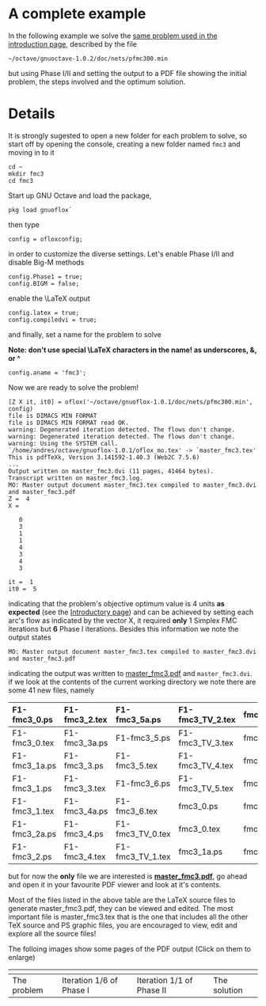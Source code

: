 # A complete example #

In the following example we solve the [same problem used in the introduction page](Introduction#Usage.md), described by the file

`~/octave/gnuoctave-1.0.2/doc/nets/pfmc300.min`

but using Phase I/II and setting the output to a PDF file showing the initial problem, the steps involved and the optimum solution.

# Details #
It is strongly sugested to open a new folder for each problem to solve, so start off by opening the console, creating a new folder named `fmc3` and moving in to it
```
cd ~
mkdir fmc3
cd fmc3
```

Start up GNU Octave and load the package,
```
pkg load gnuoflox`
```
then type
```
config = ofloxconfig;
```

in order to customize the diverse settings. Let's
enable Phase I/II and disable Big-M methods
```
config.Phase1 = true;
config.BIGM = false;
```
enable the \LaTeX output
```
config.latex = true;
config.compiledvi = true;
```
and finally, set a name for the problem to solve

**Note: don't use special \LaTeX characters in the name! as underscores, &, or ^**

```
config.aname = 'fmc3';
```

Now we are ready to solve the problem!
```
[Z X it, it0] = oflox('~/octave/gnuoflox-1.0.1/doc/nets/pfmc300.min', config)
file is DIMACS MIN FORMAT
file is DIMACS MIN FORMAT read OK.
warning: Degenerated iteration detected. The flows don't change.
warning: Degenerated iteration detected. The flows don't change.
warning: Using the SYSTEM call.
`/home/andres/octave/gnuoflox-1.0.1/oflox_mo.tex' -> `master_fmc3.tex'
This is pdfTeXk, Version 3.141592-1.40.3 (Web2C 7.5.6)
...
Output written on master_fmc3.dvi (11 pages, 41464 bytes).
Transcript written on master_fmc3.log.
MO: Master output document master_fmc3.tex compiled to master_fmc3.dvi and master_fmc3.pdf
Z =  4
X =

   0
   3
   1
   1
   4
   3
   4
   3

it =  1
it0 =  5
```
indicating that the problem's objective optimum value is 4 units **as expected** (see the [Introductory page](Introduction#Usage.md)) and can be achieved by setting each arc's flow as indicated by the vector X, it required **only** 1 Simplex FMC iterations but **6** Phase I iterations. Besides this information we note the output states

`MO: Master output document master_fmc3.tex compiled to master_fmc3.dvi and master_fmc3.pdf`

indicating the output was written to [master\_fmc3.pdf](http://gnuoflox.googlecode.com/files/master_fmc3.pdf) and `master_fmc3.dvi`. if we look at the contents of the current working directory we note there are some 41 new files, namely



| F1-fmc3\_0.ps  |  F1-fmc3\_2.tex  | F1-fmc3\_5a.ps     | F1-fmc3\_TV\_2.tex  | fmc3\_1.ps      | fmc3\_TV\_1.tex   |
|:---------------|:-----------------|:-------------------|:--------------------|:----------------|:------------------|
| F1-fmc3\_0.tex |  F1-fmc3\_3a.ps  | F1-fmc3\_5.ps      | F1-fmc3\_TV\_3.tex  | fmc3\_1.tex     | master\_fmc3.aux  |
| F1-fmc3\_1a.ps |  F1-fmc3\_3.ps   | F1-fmc3\_5.tex     | F1-fmc3\_TV\_4.tex  | fmc3\_2.ps      | **master\_fmc3.dvi** |
| F1-fmc3\_1.ps  |  F1-fmc3\_3.tex  | F1-fmc3\_6.ps      | F1-fmc3\_TV\_5.tex  | fmc3\_2.tex     | master\_fmc3.log  |
| F1-fmc3\_1.tex |  F1-fmc3\_4a.ps  | F1-fmc3\_6.tex     | fmc3\_0.ps          | fmc3.ps         | **[master\_fmc3.pdf](http://gnuoflox.googlecode.com/files/master_fmc3.pdf)** |
| F1-fmc3\_2a.ps |  F1-fmc3\_4.ps   | F1-fmc3\_TV\_0.tex  | fmc3\_0.tex         | fmc3.tex        | master\_fmc3.tex  |
| F1-fmc3\_2.ps  |  F1-fmc3\_4.tex  | F1-fmc3\_TV\_1.tex  | fmc3\_1a.ps         | fmc3\_TV\_0.tex  |                   |


but for now the **only** file we are interested is **[master\_fmc3.pdf](http://gnuoflox.googlecode.com/files/master_fmc3.pdf)**, go ahead and open it in your favourite PDF viewer and look at it's contents.

Most of the files listed in the above table are the LaTeX source files to generate master\_fmc3.pdf, they can be viewed and edited. The most important file is master\_fmc3.tex that is the one that includes all the other TeX source and PS graphic files, you are encouraged to view, edit and explore all the source files!

The folloing images show some pages of the PDF output (Click on them to enlarge)

| ![![](http://gnuoflox.googlecode.com/files/master_fmc3-0-small.png)](http://gnuoflox.googlecode.com/files/master_fmc3-0.png) | ![![](http://gnuoflox.googlecode.com/files/master_fmc3-2-small.png)](http://gnuoflox.googlecode.com/files/master_fmc3-2.png)| ![![](http://gnuoflox.googlecode.com/files/master_fmc3-9-small.png)](http://gnuoflox.googlecode.com/files/master_fmc3-9.png)| ![![](http://gnuoflox.googlecode.com/files/master_fmc3-10-small.png)](http://gnuoflox.googlecode.com/files/master_fmc3-10.png) |
|:-----------------------------------------------------------------------------------------------------------------------------|:----------------------------------------------------------------------------------------------------------------------------|:----------------------------------------------------------------------------------------------------------------------------|:-------------------------------------------------------------------------------------------------------------------------------|
|The problem                                                                                                                   | Iteration 1/6 of Phase I                                                                                                    | Iteration 1/1 of Phase II                                                                                                   | The solution                                                                                                                   |